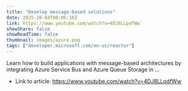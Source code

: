 ```yaml
---
title: "Develop message-based solutions"
date: 2025-10-04T00:06:16Z
link: https://www.youtube.com/watch?v=4DJ8LLpdfWw
showShare: false
showReadTime: false
thumbnail: images/azure.png
tags: ["developer.microsoft.com/en-us/reactor"]
---
```

Learn how to build applications with message-based architectures by integrating Azure Service Bus and Azure Queue Storage in ...

- Link to article: https://www.youtube.com/watch?v=4DJ8LLpdfWw